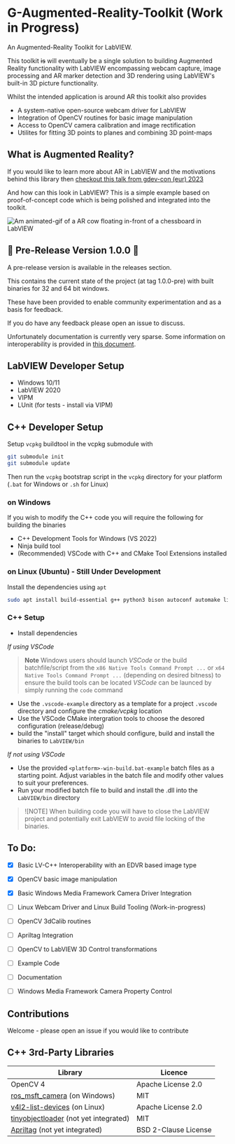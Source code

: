 # G-Augmented-Reality-Toolkit (Work in Progress)

An Augmented-Reality Toolkit for LabVIEW.

This toolkit ~~is~~ will eventually be a single solution to building Augmented Reality functionality with LabVIEW encompassing webcam capture, image processing and AR marker detection and 3D rendering using LabVIEW's built-in 3D picture functionality.

Whilst the intended application is around AR this toolkit also provides
* A system-native open-source webcam driver for LabVIEW
* Integration of OpenCV routines for basic image manipulation
* Access to OpenCV camera calibration and image rectification
* Utilites for fitting 3D points to planes and combining 3D point-maps

## What is Augmented Reality?

If you would like to learn more about AR in LabVIEW and the motivations behind this library then [checkout this talk from gdev-con (eur) 2023](https://youtu.be/N7MVxLI1WsQ?si=qfJQf3qi_rYwaQ_8)

And how can this look in LabVIEW?
This is a simple example based on proof-of-concept code which is being polished and integrated into the toolkit.

![Am animated-gif of a AR cow floating in-front of a chessboard in LabVIEW](docs/demo.gif "an example of a simple AR application in LabVIEW (built using proof-of-concept code not in this toolkit yet)")

## 🎉 Pre-Release Version 1.0.0 🎉

A pre-release version is available in the releases section.

This contains the current state of the project (at tag 1.0.0-pre) with built binaries for 32 and 64 bit windows.

These have been provided to enable community experimentation and as a basis for feedback.

If you do have any feedback please open an issue to discuss.

Unfortunately documentation is currently very sparse. Some information on interoperability is provided in [this document](docs/Interop.md).

## LabVIEW Developer Setup
* Windows 10/11
* LabVIEW 2020
* VIPM
* LUnit (for tests - install via VIPM)

## C++ Developer Setup 

Setup `vcpkg` buildtool in the vcpkg submodule with 
```bash
git submodule init
git submodule update
```
Then run the `vcpkg` bootstrap script in the `vcpkg` directory for your platform (`.bat` for Windows or `.sh` for Linux)

### on Windows
If you wish to modify the C++ code you will require the following for building the binaries

* C++ Development Tools for Windows (VS 2022)
* Ninja build tool
* (Recommended) VSCode with C++ and CMake Tool Extensions installed

### on Linux (Ubuntu) - Still Under Development
Install the dependencies using `apt`

```bash
sudo apt install build-essential g++ python3 bison autoconf automake libtool pkg-config python3-jinja2 nasm libx11-dev libxft-dev libxext-dev libxi-dev  libxtst-dev python3-distutils ninja-build gperf libdbus-1-dev libgl1-mesa-dev libgles2-mesa-dev libglu1-mesa-dev libudev-dev libx11-xcb-dev  libxcursor-dev  libxdamage-dev  libxinerama-dev libxrandr-dev
``` 

### C++ Setup

* Install dependencies

_If using VSCode_

> **Note**
> Windows users should launch _VSCode_ or the build batchfile/script from the `x86 Native Tools Command Prompt ...` or `x64 Native Tools Command Prompt ...` (depending on desired bitness) to ensure the build tools can be located
> _VSCode_ can be launced by simply running the `code` command

* Use the `.vscode-example` directory as a template for a project `.vscode` directory and configure the *cmake/vcpkg* location
* Use the VSCode CMake intergration tools to choose the desored configuration (release/debug)
* build the "install" target which should configure, build and install the binaries to `LabVIEW/bin`
  
_If not using VSCode_
* Use the provided `<platform>-win-build.bat-example` batch files as a starting point. Adjust variables in the batch file and modify other values to suit your preferences. 
* Run your modified batch file to build and install the .dll into the `LabVIEW/bin` directory

>![NOTE] 
> When building code you will have to close the LabVIEW project and potentially exit LabVIEW to avoid file locking of the binaries.

## To Do:
- [x] Basic LV-C++ Interoperability with an EDVR based image type
- [x] OpenCV basic image manipulation
- [x] Basic Windows Media Framework Camera Driver Integration
- [ ] Linux Webcam Driver and Linux Build Tooling (Work-in-progress)
- [ ] OpenCV 3dCalib routines
- [ ] Apriltag Integration
- [ ] OpenCV to LabVIEW 3D Control transformations
- [ ] Example Code
- [ ] Documentation
- [ ] Windows Media Framework Camera Property Control


## Contributions
Welcome - please open an issue if you would like to contribute

## C++ 3rd-Party Libraries
| Library | Licence |
|---------|---------|
| OpenCV 4 | Apache License 2.0 |
| [ros_msft_camera](https://github.com/ms-iot/ros_msft_camera) (on Windows) | MIT |
| [v4l2-list-devices](https://github.com/improvess/v4l2-list-devices) (on Linux) | Apache License 2.0 |
| [tinyobjectloader](https://github.com/tinyobjloader/tinyobjloader) (not yet integrated) | MIT |
| [Apriltag](https://github.com/AprilRobotics/apriltag) (not yet integrated) | BSD 2-Clause License |

